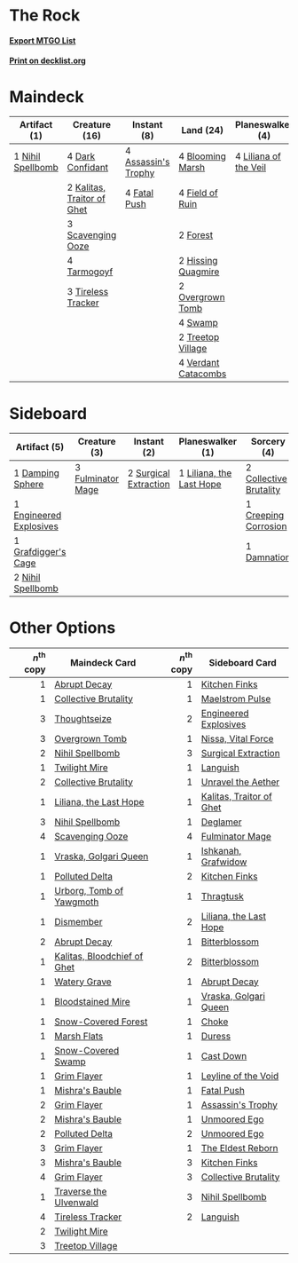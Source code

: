 # The Rock

#### [Export MTGO List](../collection/The%20Rock/The%20Rock.txt)
#### [Print on decklist.org](http://decklist.org/?deckmain=4%09Assassin's%20Trophy%0A4%09Blooming%20Marsh%0A4%09Dark%20Confidant%0A4%09Fatal%20Push%0A4%09Field%20of%20Ruin%0A2%09Forest%0A2%09Hissing%20Quagmire%0A4%09Inquisition%20of%20Kozilek%0A2%09Kalitas,%20Traitor%20of%20Ghet%0A4%09Liliana%20of%20the%20Veil%0A1%09Maelstrom%20Pulse%0A1%09Nihil%20Spellbomb%0A2%09Overgrown%20Tomb%0A3%09Scavenging%20Ooze%0A4%09Swamp%0A4%09Tarmogoyf%0A2%09Thoughtseize%0A3%09Tireless%20Tracker%0A2%09Treetop%20Village%0A4%09Verdant%20Catacombs&deckside=2%09Collective%20Brutality%0A1%09Creeping%20Corrosion%0A1%09Damnation%0A1%09Damping%20Sphere%0A1%09Engineered%20Explosives%0A3%09Fulminator%20Mage%0A1%09Grafdigger's%20Cage%0A1%09Liliana,%20the%20Last%20Hope%0A2%09Nihil%20Spellbomb%0A2%09Surgical%20Extraction)
# Maindeck

|                                        Artifact (1)                                        |                                            Creature (16)                                            |                                         Instant (8)                                          |                                          Land (24)                                           |                                        Planeswalker (4)                                        |                                            Sorcery (7)                                            |
|--------------------------------------------------------------------------------------------|-----------------------------------------------------------------------------------------------------|----------------------------------------------------------------------------------------------|----------------------------------------------------------------------------------------------|------------------------------------------------------------------------------------------------|---------------------------------------------------------------------------------------------------|
|1 [Nihil Spellbomb](http://gatherer.wizards.com/Pages/Card/Details.aspx?multiverseid=442215)|4 [Dark Confidant](http://gatherer.wizards.com/Pages/Card/Details.aspx?multiverseid=397731)          |4 [Assassin's Trophy](http://gatherer.wizards.com/Pages/Card/Details.aspx?multiverseid=452902)|4 [Blooming Marsh](http://gatherer.wizards.com/Pages/Card/Details.aspx?multiverseid=417816)   |4 [Liliana of the Veil](http://gatherer.wizards.com/Pages/Card/Details.aspx?multiverseid=235597)|4 [Inquisition of Kozilek](http://gatherer.wizards.com/Pages/Card/Details.aspx?multiverseid=416897)|
|                                                                                            |2 [Kalitas, Traitor of Ghet](http://gatherer.wizards.com/Pages/Card/Details.aspx?multiverseid=407596)|4 [Fatal Push](http://gatherer.wizards.com/Pages/Card/Details.aspx?multiverseid=423724)       |4 [Field of Ruin](http://gatherer.wizards.com/Pages/Card/Details.aspx?multiverseid=435415)    |                                                                                                |1 [Maelstrom Pulse](http://gatherer.wizards.com/Pages/Card/Details.aspx?multiverseid=180613)       |
|                                                                                            |3 [Scavenging Ooze](http://gatherer.wizards.com/Pages/Card/Details.aspx?multiverseid=420783)         |                                                                                              |2 [Forest](http://gatherer.wizards.com/Pages/Card/Details.aspx?multiverseid=439860)           |                                                                                                |2 [Thoughtseize](http://gatherer.wizards.com/Pages/Card/Details.aspx?multiverseid=438676)          |
|                                                                                            |4 [Tarmogoyf](http://gatherer.wizards.com/Pages/Card/Details.aspx?multiverseid=136142)               |                                                                                              |2 [Hissing Quagmire](http://gatherer.wizards.com/Pages/Card/Details.aspx?multiverseid=407681) |                                                                                                |                                                                                                   |
|                                                                                            |3 [Tireless Tracker](http://gatherer.wizards.com/Pages/Card/Details.aspx?multiverseid=409997)        |                                                                                              |2 [Overgrown Tomb](http://gatherer.wizards.com/Pages/Card/Details.aspx?multiverseid=405103)   |                                                                                                |                                                                                                   |
|                                                                                            |                                                                                                     |                                                                                              |4 [Swamp](http://gatherer.wizards.com/Pages/Card/Details.aspx?multiverseid=439858)            |                                                                                                |                                                                                                   |
|                                                                                            |                                                                                                     |                                                                                              |2 [Treetop Village](http://gatherer.wizards.com/Pages/Card/Details.aspx?multiverseid=106455)  |                                                                                                |                                                                                                   |
|                                                                                            |                                                                                                     |                                                                                              |4 [Verdant Catacombs](http://gatherer.wizards.com/Pages/Card/Details.aspx?multiverseid=405113)|                                                                                                |                                                                                                   |


# Sideboard

|                                          Artifact (5)                                           |                                        Creature (3)                                        |                                          Instant (2)                                           |                                         Planeswalker (1)                                          |                                           Sorcery (4)                                           |
|-------------------------------------------------------------------------------------------------|--------------------------------------------------------------------------------------------|------------------------------------------------------------------------------------------------|---------------------------------------------------------------------------------------------------|-------------------------------------------------------------------------------------------------|
|1 [Damping Sphere](http://gatherer.wizards.com/Pages/Card/Details.aspx?multiverseid=443101)      |3 [Fulminator Mage](http://gatherer.wizards.com/Pages/Card/Details.aspx?multiverseid=397686)|2 [Surgical Extraction](http://gatherer.wizards.com/Pages/Card/Details.aspx?multiverseid=397706)|1 [Liliana, the Last Hope](http://gatherer.wizards.com/Pages/Card/Details.aspx?multiverseid=414388)|2 [Collective Brutality](http://gatherer.wizards.com/Pages/Card/Details.aspx?multiverseid=414380)|
|1 [Engineered Explosives](http://gatherer.wizards.com/Pages/Card/Details.aspx?multiverseid=50139)|                                                                                            |                                                                                                |                                                                                                   |1 [Creeping Corrosion](http://gatherer.wizards.com/Pages/Card/Details.aspx?multiverseid=214029)  |
|1 [Grafdigger's Cage](http://gatherer.wizards.com/Pages/Card/Details.aspx?multiverseid=278452)   |                                                                                            |                                                                                                |                                                                                                   |1 [Damnation](http://gatherer.wizards.com/Pages/Card/Details.aspx?multiverseid=425888)           |
|2 [Nihil Spellbomb](http://gatherer.wizards.com/Pages/Card/Details.aspx?multiverseid=442215)     |                                                                                            |                                                                                                |                                                                                                   |                                                                                                 |


# Other Options

|*n*<sup>th</sup> copy|                                            Maindeck Card                                             |*n*<sup>th</sup> copy|                                          Sideboard Card                                           |
|--------------------:|------------------------------------------------------------------------------------------------------|--------------------:|---------------------------------------------------------------------------------------------------|
|                    1|[Abrupt Decay](http://gatherer.wizards.com/Pages/Card/Details.aspx?multiverseid=456061)               |                    1|[Kitchen Finks](http://gatherer.wizards.com/Pages/Card/Details.aspx?multiverseid=370458)           |
|                    1|[Collective Brutality](http://gatherer.wizards.com/Pages/Card/Details.aspx?multiverseid=414380)       |                    1|[Maelstrom Pulse](http://gatherer.wizards.com/Pages/Card/Details.aspx?multiverseid=180613)         |
|                    3|[Thoughtseize](http://gatherer.wizards.com/Pages/Card/Details.aspx?multiverseid=438676)               |                    2|[Engineered Explosives](http://gatherer.wizards.com/Pages/Card/Details.aspx?multiverseid=50139)    |
|                    3|[Overgrown Tomb](http://gatherer.wizards.com/Pages/Card/Details.aspx?multiverseid=405103)             |                    1|[Nissa, Vital Force](http://gatherer.wizards.com/Pages/Card/Details.aspx?multiverseid=417736)      |
|                    2|[Nihil Spellbomb](http://gatherer.wizards.com/Pages/Card/Details.aspx?multiverseid=442215)            |                    3|[Surgical Extraction](http://gatherer.wizards.com/Pages/Card/Details.aspx?multiverseid=397706)     |
|                    1|[Twilight Mire](http://gatherer.wizards.com/Pages/Card/Details.aspx?multiverseid=442237)              |                    1|[Languish](http://gatherer.wizards.com/Pages/Card/Details.aspx?multiverseid=420731)                |
|                    2|[Collective Brutality](http://gatherer.wizards.com/Pages/Card/Details.aspx?multiverseid=414380)       |                    1|[Unravel the Aether](http://gatherer.wizards.com/Pages/Card/Details.aspx?multiverseid=378515)      |
|                    1|[Liliana, the Last Hope](http://gatherer.wizards.com/Pages/Card/Details.aspx?multiverseid=414388)     |                    1|[Kalitas, Traitor of Ghet](http://gatherer.wizards.com/Pages/Card/Details.aspx?multiverseid=407596)|
|                    3|[Nihil Spellbomb](http://gatherer.wizards.com/Pages/Card/Details.aspx?multiverseid=442215)            |                    1|[Deglamer](http://gatherer.wizards.com/Pages/Card/Details.aspx?multiverseid=154160)                |
|                    4|[Scavenging Ooze](http://gatherer.wizards.com/Pages/Card/Details.aspx?multiverseid=420783)            |                    4|[Fulminator Mage](http://gatherer.wizards.com/Pages/Card/Details.aspx?multiverseid=397686)         |
|                    1|[Vraska, Golgari Queen](http://gatherer.wizards.com/Pages/Card/Details.aspx?multiverseid=452963)      |                    1|[Ishkanah, Grafwidow](http://gatherer.wizards.com/Pages/Card/Details.aspx?multiverseid=414463)     |
|                    1|[Polluted Delta](http://gatherer.wizards.com/Pages/Card/Details.aspx?multiverseid=405104)             |                    2|[Kitchen Finks](http://gatherer.wizards.com/Pages/Card/Details.aspx?multiverseid=370458)           |
|                    1|[Urborg, Tomb of Yawgmoth](http://gatherer.wizards.com/Pages/Card/Details.aspx?multiverseid=383425)   |                    1|[Thragtusk](http://gatherer.wizards.com/Pages/Card/Details.aspx?multiverseid=430614)               |
|                    1|[Dismember](http://gatherer.wizards.com/Pages/Card/Details.aspx?multiverseid=382182)                  |                    2|[Liliana, the Last Hope](http://gatherer.wizards.com/Pages/Card/Details.aspx?multiverseid=414388)  |
|                    2|[Abrupt Decay](http://gatherer.wizards.com/Pages/Card/Details.aspx?multiverseid=456061)               |                    1|[Bitterblossom](http://gatherer.wizards.com/Pages/Card/Details.aspx?multiverseid=397701)           |
|                    1|[Kalitas, Bloodchief of Ghet](http://gatherer.wizards.com/Pages/Card/Details.aspx?multiverseid=185704)|                    2|[Bitterblossom](http://gatherer.wizards.com/Pages/Card/Details.aspx?multiverseid=397701)           |
|                    1|[Watery Grave](http://gatherer.wizards.com/Pages/Card/Details.aspx?multiverseid=405114)               |                    1|[Abrupt Decay](http://gatherer.wizards.com/Pages/Card/Details.aspx?multiverseid=456061)            |
|                    1|[Bloodstained Mire](http://gatherer.wizards.com/Pages/Card/Details.aspx?multiverseid=405094)          |                    1|[Vraska, Golgari Queen](http://gatherer.wizards.com/Pages/Card/Details.aspx?multiverseid=452963)   |
|                    1|[Snow-Covered Forest](http://gatherer.wizards.com/Pages/Card/Details.aspx?multiverseid=121192)        |                    1|[Choke](http://gatherer.wizards.com/Pages/Card/Details.aspx?multiverseid=45431)                    |
|                    1|[Marsh Flats](http://gatherer.wizards.com/Pages/Card/Details.aspx?multiverseid=405101)                |                    1|[Duress](http://gatherer.wizards.com/Pages/Card/Details.aspx?multiverseid=14557)                   |
|                    1|[Snow-Covered Swamp](http://gatherer.wizards.com/Pages/Card/Details.aspx?multiverseid=121256)         |                    1|[Cast Down](http://gatherer.wizards.com/Pages/Card/Details.aspx?multiverseid=442969)               |
|                    1|[Grim Flayer](http://gatherer.wizards.com/Pages/Card/Details.aspx?multiverseid=414489)                |                    1|[Leyline of the Void](http://gatherer.wizards.com/Pages/Card/Details.aspx?multiverseid=107682)     |
|                    1|[Mishra's Bauble](http://gatherer.wizards.com/Pages/Card/Details.aspx?multiverseid=122122)            |                    1|[Fatal Push](http://gatherer.wizards.com/Pages/Card/Details.aspx?multiverseid=423724)              |
|                    2|[Grim Flayer](http://gatherer.wizards.com/Pages/Card/Details.aspx?multiverseid=414489)                |                    1|[Assassin's Trophy](http://gatherer.wizards.com/Pages/Card/Details.aspx?multiverseid=452902)       |
|                    2|[Mishra's Bauble](http://gatherer.wizards.com/Pages/Card/Details.aspx?multiverseid=122122)            |                    1|[Unmoored Ego](http://gatherer.wizards.com/Pages/Card/Details.aspx?multiverseid=452962)            |
|                    2|[Polluted Delta](http://gatherer.wizards.com/Pages/Card/Details.aspx?multiverseid=405104)             |                    2|[Unmoored Ego](http://gatherer.wizards.com/Pages/Card/Details.aspx?multiverseid=452962)            |
|                    3|[Grim Flayer](http://gatherer.wizards.com/Pages/Card/Details.aspx?multiverseid=414489)                |                    1|[The Eldest Reborn](http://gatherer.wizards.com/Pages/Card/Details.aspx?multiverseid=442978)       |
|                    3|[Mishra's Bauble](http://gatherer.wizards.com/Pages/Card/Details.aspx?multiverseid=122122)            |                    3|[Kitchen Finks](http://gatherer.wizards.com/Pages/Card/Details.aspx?multiverseid=370458)           |
|                    4|[Grim Flayer](http://gatherer.wizards.com/Pages/Card/Details.aspx?multiverseid=414489)                |                    3|[Collective Brutality](http://gatherer.wizards.com/Pages/Card/Details.aspx?multiverseid=414380)    |
|                    1|[Traverse the Ulvenwald](http://gatherer.wizards.com/Pages/Card/Details.aspx?multiverseid=409998)     |                    3|[Nihil Spellbomb](http://gatherer.wizards.com/Pages/Card/Details.aspx?multiverseid=442215)         |
|                    4|[Tireless Tracker](http://gatherer.wizards.com/Pages/Card/Details.aspx?multiverseid=409997)           |                    2|[Languish](http://gatherer.wizards.com/Pages/Card/Details.aspx?multiverseid=420731)                |
|                    2|[Twilight Mire](http://gatherer.wizards.com/Pages/Card/Details.aspx?multiverseid=442237)              |                     |                                                                                                   |
|                    3|[Treetop Village](http://gatherer.wizards.com/Pages/Card/Details.aspx?multiverseid=106455)            |                     |                                                                                                   |

